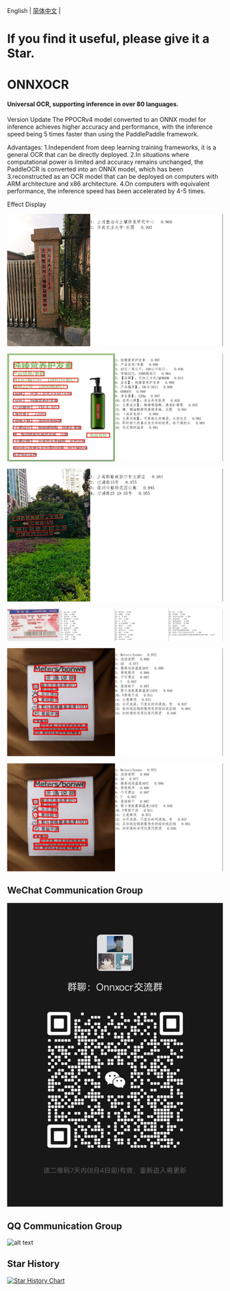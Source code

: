 English | [简体中文](./Readme_cn.md) |
# If you find it useful, please give it a Star.
# ONNXOCR
#### Universal OCR, supporting inference in over 80 languages.
Version Update
The PPOCRv4 model converted to an ONNX model for inference achieves higher accuracy and performance, with the inference speed being 5 times faster than using the PaddlePaddle framework.

Advantages:
1.Independent from deep learning training frameworks, it is a general OCR that can be directly deployed.
2.In situations where computational power is limited and accuracy remains unchanged, the PaddleOCR is converted into an ONNX model, which has been 3.reconstructed as an OCR model that can be deployed on computers with ARM architecture and x86 architecture.
4.On computers with equivalent performance, the inference speed has been accelerated by 4-5 times.


Effect Display


![Alt text](result_img/draw_ocr_1.jpg)

![Alt text](result_img/draw_ocr2.jpg)

![Alt text](result_img/draw_ocr3.jpg)

![Alt text](result_img/draw_ocr4.jpg)

![Alt text](result_img/draw_ocr5.jpg)

![Alt text](result_img/draw_ocr.jpg)


## WeChat Communication Group
![alt text](onnxocr/test_images/微信群.jpg)

## QQ Communication Group

![alt text](onnxocr/test_images/QQ群.jpg)

## Star History

[![Star History Chart](https://api.star-history.com/svg?repos=jingsongliujing/OnnxOCR&type=Date)](https://star-history.com/#jingsongliujing/OnnxOCR&Date)
